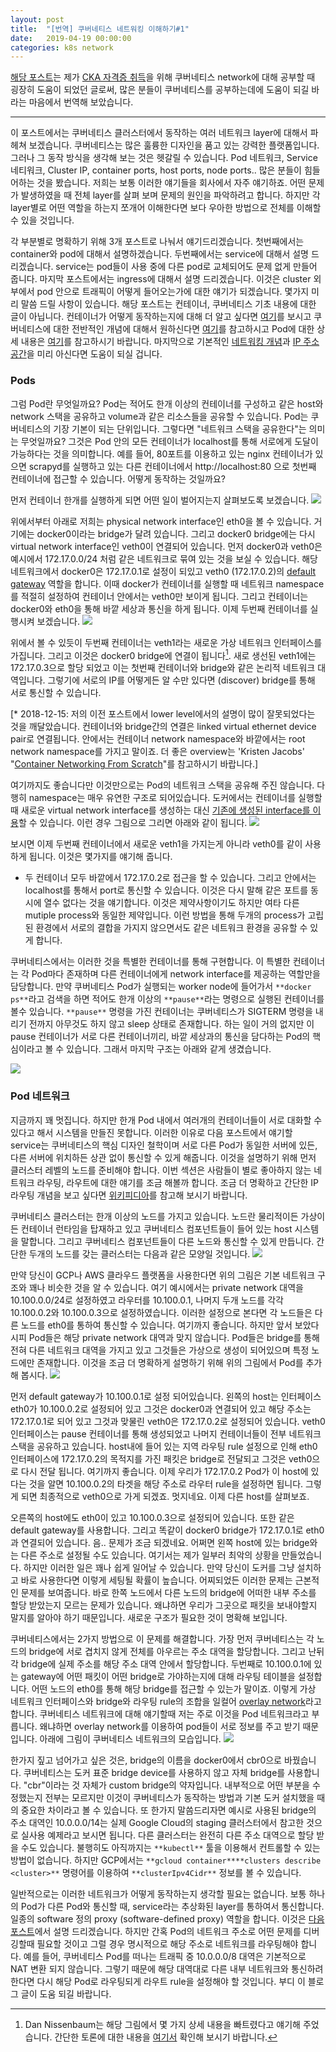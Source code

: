 ```yaml
---
layout: post
title:  "[번역] 쿠버네티스 네트워킹 이해하기#1"
date:   2019-04-19 00:00:00
categories: k8s network
---
```

[해당 포스트](https://medium.com/google-cloud/understanding-kubernetes-networking-pods-7117dd28727)는 제가 [CKA 자격증 취득](/kubernetes/cka/2019/01/13/cak)을 위해 쿠버네티스 network에 대해 공부할 때 굉장히 도움이 되었던 글로써, 많은 분들이 쿠버네티스를 공부하는데에 도움이 되길 바라는 마음에서 번역해 보았습니다.

---

이 포스트에서는 쿠버네티스 클러스터에서 동작하는 여러 네트워크 layer에 대해서 파헤쳐 보겠습니다. 쿠버네티스는 많은 훌륭한 디자인을 품고 있는 강력한 플랫폼입니다. 그러나 그 동작 방식을 생각해 보는 것은 헷갈릴 수 있습니다. Pod 네트워크, Service 네티워크, Cluster IP, container ports, host ports, node ports.. 많은 분들이 힘들어하는 것을 봤습니다. 저희는 보통 이러한 얘기들을 회사에서 자주 얘기하죠. 어떤 문제가 발생하였을 때 전체 layer를 살펴 보며 문제의 원인을 파악하려고 합니다. 하지만 각 layer별로 어떤 역할을 하는지 쪼개어 이해한다면 보다 우아한 방법으로 전체를 이해할 수 있을 것입니다.

각 부분별로 명확하기 위해 3개 포스트로 나눠서 얘기드리겠습니다. 첫번째에서는 container와 pod에 대해서 설명하겠습니다. 두번째에서는 service에 대해서 설명 드리겠습니다. service는 pod들이 사용 중에 다른 pod로 교체되어도 문제 없게 만들어 줍니다. 마지막 포스트에서는 ingress에 대해서 설명 드리겠습니다. 이것은 cluster 외부에서 pod 안으로 트래픽이 어떻게 들어오는가에 대한 얘기가 되겠습니다. 몇가지 미리 말씀 드릴 사항이 있습니다. 해당 포스트는 컨테이너, 쿠버네티스 기초 내용에 대한 글이 아닙니다. 컨테이너가 어떻게 동작하는지에 대해 더 알고 싶다면
[여기](https://docs.docker.com/engine/docker-overview/#the-underlying-technology)를 보시고 쿠버네티스에 대한 전반적인 개념에 대해서 원하신다면 [여기](https://kubernetes.io)를 참고하시고 Pod에 대한 상세 내용은 [여기](https://kubernetes.io/docs/concepts/workloads/pods/pod)를 참고하시기 바랍니다. 마지막으로 기본적인 [네트워킹 개념](https://www.digitalocean.com/community/tutorials/an-introduction-to-networking-terminology-interfaces-and-protocols)과 [IP 주소 공간](https://www.digitalocean.com/community/tutorials/understanding-ip-addresses-subnets-and-cidr-notation-for-networking)을 미리 아신다면 도움이 되실 겁니다.

### Pods
그럼 Pod란 무엇일까요? Pod는 적어도 한개 이상의 컨테이너를 구성하고 같은 host와 network 스택을 공유하고 volume과 같은 리소스들을 공유할 수 있습니다. Pod는 쿠버네티스의 기장 기본이 되는 단위입니다. 그렇다면 "네트워크 스택을 공유한다"는 의미는 무엇일까요? 그것은 Pod 안의 모든 컨테이너가 localhost를 통해 서로에게 도달이 가능하다는 것을 의미합니다. 예를 들어, 80포트를 이용하고 있는 nginx 컨테이너가 있으면 scrapyd를 실행하고 있는 다른 컨테이너에서 http://localhost:80 으로 첫번째 컨테이너에 접근할 수 있습니다. 어떻게 동작하는 것일까요?

먼저 컨테이너 한개를 실행하게 되면 어떤 일이 벌어지는지 살펴보도록 보겠습니다.
![](/assets/images/k8s_network/01_01.png)

위에서부터 아래로 저희는 physical network interface인 eth0을 볼 수 있습니다. 거기에는 docker0이라는 bridge가 달려 있습니다. 그리고 docker0 bridge에는 다시 virtual network interface인 veth0이 연결되어 있습니다. 먼저 docker0과 veth0은 예시에서 172.17.0.0/24 처럼 같은 네트워크로 묶여 있는 것을 보실 수 있습니다. 해당 네트워크에서 docker0은 172.17.0.1로 설정이 되있고 veth0 (172.17.0.2)의 [default gateway](https://en.wikipedia.org/wiki/Default_gateway) 역할을 합니다. 이때 docker가 컨테이너를 실행할 때 네트워크 namespace를 적절히 설정하여 컨테이너 안에서는 veth0만 보이게 됩니다. 그리고 컨테이너는 docker0와 eth0을 통해 바깥 세상과 통신을 하게 됩니다. 이제 두번째 컨테이너를 실행시켜 보겠습니다.
![](/assets/images/k8s_network/01_02.png)

위에서 볼 수 있듯이 두번째 컨테이너는 veth1라는 새로운 가상 네트워크 인터페이스를 가집니다. 그리고 이것은 docker0 bridge에 연결이 됩니다[^1]. 새로 생선된 veth1에는 172.17.0.3으로 할당 되었고 이는 첫번째 컨테이너와 bridge와 같은 논리적 네트워크 대역입니다. 그렇기에 서로의 IP를 어떻게든 알 수만 있다면 (discover) bridge를 통해 서로 통신할 수 있습니다.

[^1]: Dan Nissenbaum는 해당 그림에서 몇 가지 상세 내용을 빠트렸다고 얘기해 주었습니다. 간단한 토론에 대한 내용을 [여기서](https://medium.com/@dannissenbaum?source=post_header_lockup) 확인해 보시기 바랍니다.

[* 2018-12-15: 저의 이전 포스트에서 lower level에서의 설명이 많이 잘못되었다는 것을 깨달았습니다. 컨테이너와 bridge간의 연결은 linked virtual ethernet device pair로 연결됩니다. 안에서는 컨테이너 network namespace와 바깥에서는 root network namespace를 가지고 말이죠. 더 좋은 overview는 'Kristen Jacobs'  "[Container Networking From Scratch](https://kccna18.sched.com/event/GrWx/container-networking-from-scratch-kristen-jacobs-oracle)"를 참고하시기 바랍니다.]

여기까지도 좋습니다만 이것만으로는 Pod의 네트워크 스택을 공유해 주진 않습니다. 다행히 namespace는 매우 유연한 구조로 되어있습니다. 도커에서는 컨테이너를 실행할 때 새로운 virtual network interface를 생성하는 대신 [기존에 생성된 interface를 이용](https://docs.docker.com/engine/reference/run/#network-settings)할 수 있습니다. 이런 경우 그림으로 그리면 아래와 같이 됩니다.
![](/assets/images/k8s_network/01_03.png)

보시면 이제 두번째 컨테이너에서 새로운 veth1을 가지는게 아니라 veth0를 같이 사용하게 됩니다.  이것은 몇가지를 얘기해 줍니다.
- 두 컨테이너 모두 바깥에서 172.17.0.2로 접근을 할 수 있습니다. 그리고 안에서는 localhost를 통해서 port로 통신할 수 있습니다. 이것은 다시 말해 같은 포트를 동시에 열수 없다는 것을 얘기합니다. 이것은 제약사항이기도 하지만 여타 다른 mutiple process와 동일한 제약입니다. 이런 방법을 통해 두개의 process가 고립된 환경에서 서로의 결합을 가지지 않으면서도 같은 네트워크 환경을 공유할 수 있게 합니다.

쿠버네티스에서는 이러한 것을 특별한 컨테이너를 통해 구현합니다. 이 특별한 컨테이너는 각 Pod마다 존재하며 다른 컨테이너에게 network interface를 제공하는 역할만을 담당합니다. 만약 쿠버네티스 Pod가 실행되는 worker node에 들어가서 `**docker ps**`라고 검색을 하면 적어도 한개 이상의 `**pause**`라는 명령으로 실행된 컨테이너를 볼수 있습니다. `**pause**` 명령을 가진 컨테이너는 쿠버네티스가 SIGTERM 명령을 내리기 전까지 아무것도 하지 않고 sleep 상태로 존재합니다. 하는 일이 거의 없지만 이 pause 컨테이너가 서로 다른 컨테이너끼리, 바깥 세상과의 통신을 담다하는 Pod의 핵심이라고 볼 수 있습니다. 그래서 마지막 구조는 아래와 같게 생겼습니다.

![](/assets/images/k8s_network/01_04.png)

### Pod 네트워크

지금까지 꽤 멋집니다. 하지만 한개 Pod 내에서 여러개의 컨테이너들이 서로 대화할 수 있다고 해서 시스템을 만들진 못합니다. 이러한 이유로 다음 포스트에서 얘기할 service는 쿠버네티스의 핵심 디자인 철학이며 서로 다른 Pod가 동일한 서버에 있든, 다른 서버에 위치하든 상관 없이 통신할 수 있게 해줍니다. 이것을 설명하기 위해 먼저 클러스터 레벨의 노드를 준비해야 합니다. 이번 섹션은 사람들이 별로 좋아하지 않는 네트워크 라우팅, 라우트에 대한 얘기를 조금 해볼까 합니다. 조금 더 명확하고 간단한 IP 라우팅 개념을 보고 싶다면 [위키피디아](https://en.wikipedia.org/wiki/Routing_table)를 참고해 보시기 바랍니다.

쿠버네티스 클러스터는 한개 이상의 노드를 가지고 있습니다. 노드란 물리적이든 가상이든 컨테이너 런타임을 탑재하고 있고 쿠버네티스 컴포넌트들이 들어 있는 host 시스템을 말합니다. 그리고 쿠버네티스 컴포넌트들이 다른 노드와 통신할 수 있게 만듭니다. 간단한 두개의 노드를 갖는 클러스터는 다음과 같은 모양일 것입니다.
![](/assets/images/k8s_network/01_05.png)

만약 당신이 GCP나 AWS 클라우드 플랫폼을 사용한다면 위의 그림은 기본 네트워크 구조와 꽤나 비슷한 것을 알 수 있습니다. 여기 예시에서는 private network 대역을 10.100.0.0/24로 설정하였고 라우터를 10.100.0.1, 나머지 두개 노드를 각각 10.100.0.2와 10.100.0.3으로 설정하였습니다. 이러한 설정으로 본다면 각 노드들은 다른 노드를 eth0를 통하여 통신할 수 있습니다. 여기까지 좋습니다. 하지만 앞서 보았다시피 Pod들은 해당 private network 대역과 맞지 않습니다. Pod들은 bridge를 통해 전혀 다른 네트워크 대역을 가지고 있고 그것들은 가상으로 생성이 되어있으며 특정 노드에만 존재합니다. 이것을 조금 더 명확하게 설명하기 위해 위의 그림에서 Pod를 추가해 봅시다.
![](/assets/images/k8s_network/01_06.png)

먼저 default gateway가 10.100.0.1로 설정 되어있습니다. 왼쪽의 host는 인터페이스 eth0가 10.100.0.2로 설정되어 있고 그것은 docker0과 연결되어 있고 해당 주소는 172.17.0.1로 되어 있고 그것과 맞물린 veth0은 172.17.0.2로 설정되어 있습니다. veth0 인터페이스는 pause 컨테이너를 통해 생성되었고 나머지 컨테이너들이 전부 네트워크 스택을 공유하고 있습니다. host내에 들어 있는 지역 라우팅 rule 설정으로 인해 eth0 인터페이스에 172.17.0.2의 목적지를 가진 패킷은 bridge로 전달되고 그것은 veth0으로 다시 전달 됩니다. 여기까지 좋습니다. 이제 우리가 172.17.0.2 Pod가 이 host에 있다는 것을 알면 10.100.0.2의 타겟을 해당 주소로 라우터 rule을 설정하면 됩니다. 그렇게 되면 최종적으로 veth0으로 가게 되겠죠. 멋지네요. 이제 다른 host를 살펴보죠.

오른쪽의 host에도 eth0이 있고 10.100.0.3으로 설정되어 있습니다. 또한 같은 default gateway를 사용합니다. 그리고 똑같이 docker0 bridge가 172.17.0.1로 eth0과 연결되어 있습니다. 음.. 문제가 조금 되겠네요. 어쩌면 왼쪽 host에 있는 bridge와는 다른 주소로 설정될 수도 있습니다. 여기서는 제가 일부러 최악의 상황을 만들었습니다. 하지만 이러한 일은 꽤나 쉽게 일어날 수 있습니다. 만약 당신이 도커를 그냥 설치하고 바로 사용한다면 이렇게 세팅될 확률이 높습니다. 어찌되었든 이러한 문제는 근본적인 문제를 보여줍니다. 바로 한쪽 노드에서 다른 노드의 bridge에 어떠한 내부 주소를 할당 받았는지 모르는 문제가 있습니다. 왜냐하면 우리가 그곳으로 패킷을 보내야할지 말지를 알아야 하기 때문입니다. 새로운 구조가 필요한 것이 명확해 보입니다.

쿠버네티스에서는 2가지 방법으로 이 문제를 해결합니다. 가장 먼저 쿠버네티스는 각 노드의 bridge에 서로 겹치지 않게 전체를 아우르는 주소 대역을 할당합니다. 그리고 난뒤 각 bridge에 실제 주소를 해당 주소 대역 안에서 할당합니다. 두번째로 10.100.0.1에 있는 gateway에 어떤 패킷이 어떤 bridge로 가야하는지에 대해 라우팅 테이블을 설정합니다. 어떤 노드의 eth0를 통해 해당 bridge를 접근할 수 있는가 말이죠. 이렇게 가상 네트워크 인터페이스와 bridge와 라우팅 rule의 조합을 일컬어 [overlay network](https://en.wikipedia.org/wiki/Overlay_network)라고 합니다. 쿠버네티스 네트워크에 대해 얘기할때 저는 주로 이것을 Pod 네트워크라고 부릅니다. 왜냐하면 overlay network를 이용하여 pod들이 서로 정보를 주고 받기 때문입니다. 아래에 그림이 쿠버네티스 네트워크의 모습입니다.
![](/assets/images/k8s_network/01_07.png)

한가지 짚고 넘어가고 싶은 것은, bridge의 이름을 docker0에서 cbr0으로 바꿨습니다. 쿠버네티스는 도커 표준 bridge device를 사용하지 않고 자체 bridge를 사용합니다. "cbr"이라는 것 자체가 custom bridge의 약자입니다. 내부적으로 어떤 부분을 수정했는지 전부는 모르지만 이것이 쿠버네티스가 동작하는 방법과 기본 도커 설치했을 때의 중요한 차이라고 볼 수 있습니다. 또 한가지 말씀드리자면 예시로 사용된 bridge의 주소 대역인 10.0.0.0/14는 실제 Google Cloud의 staging 클러스터에서 참고한 것으로 실사용 예제라고 보시면 됩니다. 다른 클러스터는 완전히 다른 주소 대역으로 할당 받을 수도 있습니다. 불행히도 아직까지는 `**kubectl**` 툴을 이용해서 컨트롤할 수 있는 방법이 없습니다. 하지만 GCP에서는 `**gcloud container****clusters describe <cluster>**` 명령어를 이용하여 `**clusterIpv4Cidr**` 정보를 볼 수 있습니다.

일반적으로는 이러한 네트워크가 어떻게 동작하는지 생각할 필요는 없습니다. 보통 하나의 Pod가 다른 Pod와 통신할 때, service라는 추상화된 layer를 통하여서 통신합니다. 일종의 software 정의 proxy (software-defined proxy) 역할을 합니다. 이것은 [다음 포스트](https://medium.com/@betz.mark/understanding-kubernetes-networking-services-f0cb48e4cc82)에서 설명 드리겠습니다. 하지만 간혹 Pod의 네트워크 주소로 어떤 문제를 디버깅할때 필요할 것이고 그럴 경우 명시적으로 해당 주소로 네트워크를 라우팅해야 합니다. 예를 들어, 쿠버네티스 Pod를 떠나는 트래픽 중 10.0.0.0/8 대역은 기본적으로 NAT 변환 되지 않습니다. 그렇기 때문에 해당 대역대로 다른 내부 네트워크와 통신하려 한다면 다시 해당 Pod로 라우팅되게 라우트 rule을 설정해야 할 것입니다. 부디 이 블로그 글이 도움 되길 바랍니다.
